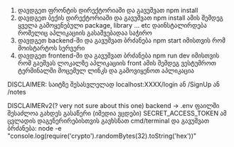 1. დავდგეთ ფრონტის დირექტორიაში და გავუშვათ npm install
2. დავდგეთ ბექის დირექტორიაში და გავუშვათ npm install
   ამის შემდეგ ყველა გამოყენებული package, library ... etc დაინსტალირდება რომელიც აპლიკაციის გასაშვებადაა საჭირო
3. დავდგეთ backend-ში და გავუშვათ ბრძანება npm start იმისთვის რომ მოისტარტოს სერვერი
4. დავდგეთ frontend-ში და გავუშვათ ბრძანება npm run dev იმისთვის რომ გაეშვას ლოკალზე აპლიკაციის front
   ამის შემდეგ ვესტუმროთ ტერმინალში მოცემულ ლინკს და გამოვიყენოთ აპლიკაცია

DISCLAIMER: საიტზე შესასვლელად localhost:XXXX/login ან /SignUp ან /notes

DISCLAIMERv2(? very not sure about this one) backend -> .env ფაილში შესაძლოა გახდეს გასაწერი (იმედია ვცდები) SECRET_ACCESS_TOKEN
ამ ცვლადის დაგენერირებისთვის გავხსნათ cmd/terminal და გავუშვათ ბრძანება:
node -e "console.log(require('crypto').randomBytes(32).toString('hex'))"
